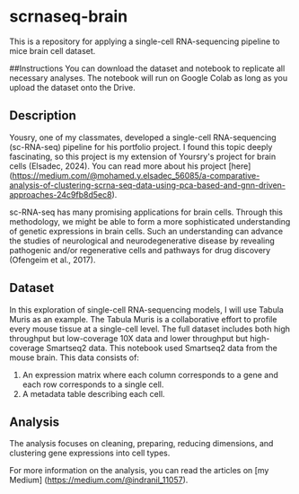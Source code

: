 # scrnaseq-brain
This is a repository for applying a single-cell RNA-sequencing pipeline to mice brain cell dataset.

##Instructions
You can download the dataset and notebook to replicate all necessary analyses. The notebook will run on Google Colab as long as you upload the dataset onto the Drive. 

## Description
Yousry, one of my classmates, developed a single-cell RNA-sequencing (sc-RNA-seq) pipeline for his portfolio project. I found this topic deeply fascinating, so this project is my extension of Yoursry's project for brain cells (Elsadec, 2024). You can read more about his project [here] (https://medium.com/@mohamed.y.elsadec_56085/a-comparative-analysis-of-clustering-scrna-seq-data-using-pca-based-and-gnn-driven-approaches-24c9fb8d5ec8).

sc-RNA-seq has many promising applications for brain cells. Through this methodology, we might be able to form a more sophisticated understanding of genetic expressions in brain cells. Such an understanding can advance the studies of neurological and neurodegenerative disease by revealing pathogenic and/or regenerative cells and pathways for drug discovery (Ofengeim et al., 2017).

## Dataset
In this exploration of single-cell RNA-sequencing models, I will use Tabula Muris as an example. The Tabula Muris is a collaborative effort to profile every mouse tissue at a single-cell level. The full dataset includes both high throughput but low-coverage 10X data and lower throughput but high-coverage Smartseq2 data.
This notebook used Smartseq2 data from the mouse brain. This data consists of:
1. An expression matrix where each column corresponds to a gene and each row corresponds to a single cell.
2. A metadata table describing each cell.

## Analysis
The analysis focuses on cleaning, preparing, reducing dimensions, and clustering gene expressions into cell types. 

For more information on the analysis, you can read the articles on [my Medium] (https://medium.com/@indranil_11057). 
